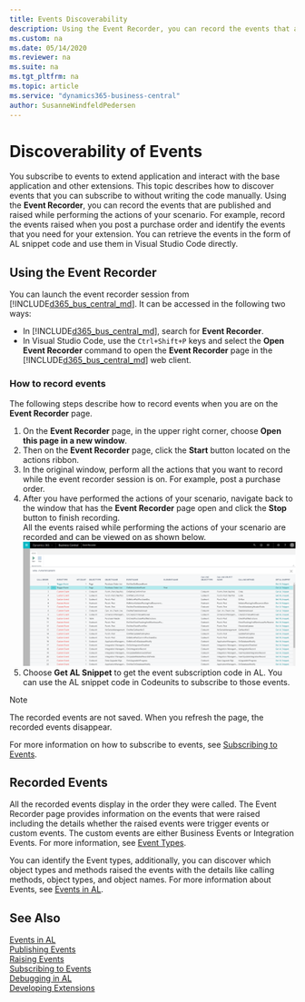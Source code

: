 ```yaml
---
title: Events Discoverability
description: Using the Event Recorder, you can record the events that are published and raised while performing the actions of your scenario.
ms.custom: na
ms.date: 05/14/2020
ms.reviewer: na
ms.suite: na
ms.tgt_pltfrm: na
ms.topic: article
ms.service: "dynamics365-business-central"
author: SusanneWindfeldPedersen
---
```


# Discoverability of Events 

You subscribe to events to extend application and interact with the base application and other extensions. This topic describes how to discover events that you can subscribe to without writing the code manually. Using the **Event Recorder**, you can record the events that are published and raised while performing the actions of your scenario. For example, record the events raised when you post a purchase order and identify the events that you need for your extension. You can retrieve the events in the form of AL snippet code and use them in Visual Studio Code directly. 

## Using the Event Recorder
You can launch the event recorder session from [!INCLUDE[d365_bus_central_md](includes/d365_bus_central_md.md)]. It can be accessed in the following two ways:

- In [!INCLUDE[d365_bus_central_md](includes/d365_bus_central_md.md)], search for **Event Recorder**.
- In Visual Studio Code, use the `Ctrl+Shift+P` keys and select the **Open Event Recorder** command to open the **Event Recorder** page in the [!INCLUDE[d365_bus_central_md](includes/d365_bus_central_md.md)] web client.

### How to record events

The following steps describe how to record events when you are on the **Event Recorder** page.

1. On the **Event Recorder** page, in the upper right corner, choose **Open this page in a new window**.
2. Then on the **Event Recorder** page, click the **Start** button located on the actions ribbon.
3. In the original window, perform all the actions that you want to record while the event recorder session is on.
    For example, post a purchase order.
4. After you have performed the actions of your scenario, navigate back to the window that has the **Event Recorder** page open and click the **Stop** button to finish recording.  
    All the events raised while performing the actions of your scenario are recorded and can be viewed on as shown below.
    ![Event recorder](media/view-events-event-recorder.png)
5. Choose **Get AL Snippet** to get the event subscription code in AL.
You can use the AL snippet code in Codeunits to subscribe to those events.

> [!NOTE]  
> The recorded events are not saved. When you refresh the page, the recorded events disappear.

For more information on how to subscribe to events, see [Subscribing to Events](devenv-subscribing-to-events.md).

## Recorded Events

All the recorded events display in the order they were called. The Event Recorder page provides information on the events that were raised including the details whether the raised events were trigger events or custom events. The custom events are either Business Events or Integration Events. For more information, see [Event Types](devenv-event-types.md).

You can identify the Event types, additionally, you can discover which object types and methods raised the events with the details like calling methods, object types, and object names. For more information about Events, see [Events in AL](devenv-events-in-al.md).
  
## See Also
[Events in AL](devenv-events-in-al.md)  
[Publishing Events](devenv-publishing-events.md)  
[Raising Events](devenv-raising-events.md)  
[Subscribing to Events](devenv-subscribing-to-events.md)  
[Debugging in AL](devenv-debugging.md)  
[Developing Extensions](devenv-dev-overview.md)  